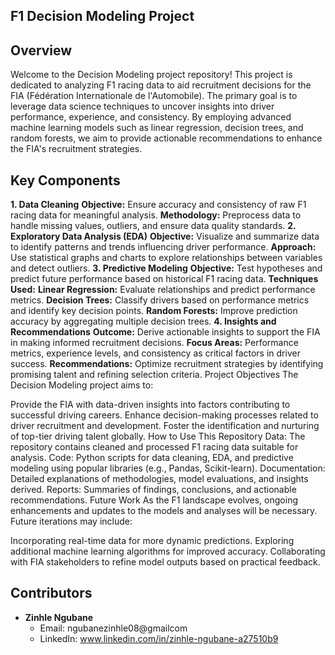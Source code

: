 ## F1 Decision Modeling Project
## Overview
Welcome to the Decision Modeling project repository! This project is dedicated to analyzing F1 racing data to aid recruitment decisions for the FIA (Fédération Internationale de l'Automobile). The primary goal is to leverage data science techniques to uncover insights into driver performance, experience, and consistency. By employing advanced machine learning models such as linear regression, decision trees, and random forests, we aim to provide actionable recommendations to enhance the FIA's recruitment strategies.

## Key Components
**1. Data Cleaning**
**Objective:** Ensure accuracy and consistency of raw F1 racing data for meaningful analysis.
**Methodology:** Preprocess data to handle missing values, outliers, and ensure data quality standards.
**2. Exploratory Data Analysis (EDA)**
**Objective:** Visualize and summarize data to identify patterns and trends influencing driver performance.
**Approach:** Use statistical graphs and charts to explore relationships between variables and detect outliers.
**3. Predictive Modeling**
**Objective:** Test hypotheses and predict future performance based on historical F1 racing data.
**Techniques Used:**
**Linear Regression:** Evaluate relationships and predict performance metrics.
**Decision Trees:** Classify drivers based on performance metrics and identify key decision points.
**Random Forests:** Improve prediction accuracy by aggregating multiple decision trees.
**4. Insights and Recommendations**
**Outcome:** Derive actionable insights to support the FIA in making informed recruitment decisions.
**Focus Areas:** Performance metrics, experience levels, and consistency as critical factors in driver success.
**Recommendations:** Optimize recruitment strategies by identifying promising talent and refining selection criteria.
Project Objectives
The Decision Modeling project aims to:

Provide the FIA with data-driven insights into factors contributing to successful driving careers.
Enhance decision-making processes related to driver recruitment and development.
Foster the identification and nurturing of top-tier driving talent globally.
How to Use This Repository
Data: The repository contains cleaned and processed F1 racing data suitable for analysis.
Code: Python scripts for data cleaning, EDA, and predictive modeling using popular libraries (e.g., Pandas, Scikit-learn).
Documentation: Detailed explanations of methodologies, model evaluations, and insights derived.
Reports: Summaries of findings, conclusions, and actionable recommendations.
Future Work
As the F1 landscape evolves, ongoing enhancements and updates to the models and analyses will be necessary. Future iterations may include:

Incorporating real-time data for more dynamic predictions.
Exploring additional machine learning algorithms for improved accuracy.
Collaborating with FIA stakeholders to refine model outputs based on practical feedback.

## Contributors

- **Zinhle Ngubane**
  - Email: ngubanezinhle08@gmailcom
  - LinkedIn: www.linkedin.com/in/zinhle-ngubane-a27510b9
